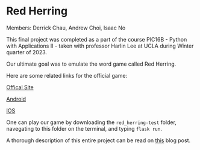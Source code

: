 # Red Herring

Members: Derrick Chau, Andrew Choi, Isaac No

This final project was completed as a part of the course PIC16B - Python with Applications II - taken with professor Harlin Lee at UCLA during Winter quarter of 2023.

Our ultimate goal was to emulate the word game called Red Herring.

Here are some related links for the official game:

[Offical Site](http://www.blueoxfamilygames.com/red-herring-press-kit)

[Android](https://play.google.com/store/apps/details?id=com.BlueOxTech.RedHerring&hl=en_US&gl=US)

[IOS](https://apps.apple.com/us/app/red-herring/id663596265)

One can play our game by downloading the `red_herring-test` folder, navegating to this folder on the terminal, and typing `flask run`. 

A thorough description of this entire project can be read on [this](https://chauderrick.quarto.pub/derricks-blog/posts/redherring/) blog post.
